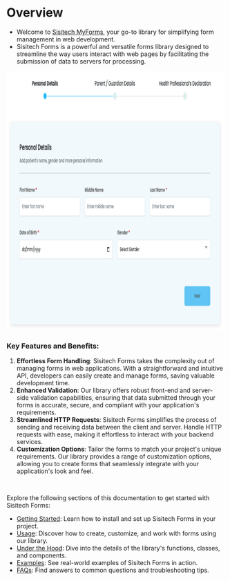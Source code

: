 # Overview

- Welcome to [Sisitech MyForms](https://github.com/orgs/sisitech/packages/npm/package/myform), your go-to library for simplifying form management in web development.
- Sisitech Forms is a powerful and versatile forms library designed to streamline the way users interact with web pages by facilitating the submission of data to servers for processing.

<img src="../../../images/myforms/multi-form.png" height="600" width="1000">

### Key Features and Benefits:

1. **Effortless Form Handling**: Sisitech Forms takes the complexity out of managing forms in web applications. With a straightforward and intuitive API, developers can easily create and manage forms, saving valuable development time.
2. **Enhanced Validation**: Our library offers robust front-end and server-side validation capabilities, ensuring that data submitted through your forms is accurate, secure, and compliant with your application's requirements.
3. **Streamlined HTTP Requests**: Sisitech Forms simplifies the process of sending and receiving data between the client and server. Handle HTTP requests with ease, making it effortless to interact with your backend services.
4. **Customization Options**: Tailor the forms to match your project's unique requirements. Our library provides a range of customization options, allowing you to create forms that seamlessly integrate with your application's look and feel.

<br>

Explore the following sections of this documentation to get started with Sisitech Forms:
<br>

- [Getting Started](../myForms/gettingStarted.md): Learn how to install and set up Sisitech Forms in your project.
- [Usage](../myForms/usage.md): Discover how to create, customize, and work with forms using our library.
- [Under the Hood](../myForms/underTheHood.md): Dive into the details of the library's functions, classes, and components.
- [Examples](../myForms/examples.md): See real-world examples of Sisitech Forms in action.
- [FAQs](../myForms/faqs.md): Find answers to common questions and troubleshooting tips.
